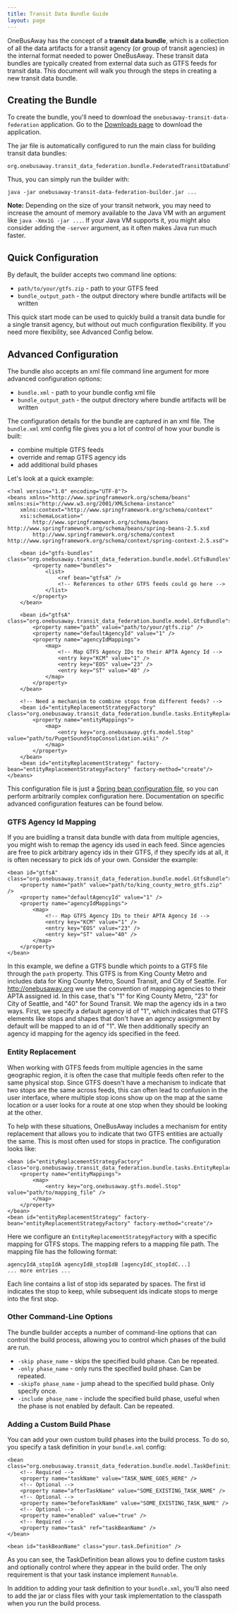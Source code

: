 ```yaml
---
title: Transit Data Bundle Guide
layout: page
---
```


OneBusAway has the concept of a **transit data bundle**, which is a collection of all the data artifacts for a transit
agency (or group of transit agencies) in the internal format needed to power OneBusAway.  These transit data bundles
are typically created from external data such as GTFS feeds for transit data.  This document will walk you through the steps in creating a new transit data bundle.

## Creating the Bundle

To create the bundle, you'll need to download the `onebusaway-transit-data-federation` application.  Go to the
[Downloads page](/downloads) to download the application.

The jar file is automatically configured to run the main class for building transit data bundles:

~~~
org.onebusaway.transit_data_federation.bundle.FederatedTransitDataBundleCreatorMain
~~~

Thus, you can simply run the builder with:

~~~
java -jar onebusaway-transit-data-federation-builder.jar ...
~~~

**Note:** Depending on the size of your transit network, you may need to increase the amount of memory available to the
Java VM with an argument like `java -Xmx1G -jar ...`.  If your Java VM supports it, you might also consider adding the
`-server` argument, as it often makes Java run much faster.

## Quick Configuration

By default, the builder accepts two command line options:

* `path/to/your/gtfs.zip` - path to your GTFS feed
* `bundle_output_path` - the output directory where bundle artifacts will be written

This quick start mode can be used to quickly build a transit data bundle for a single transit agency, but without out
much configuration flexibility.  If you need more flexibility, see Advanced Config below.

## Advanced Configuration

The bundle also accepts an xml file command line argument for more advanced configuration options:

* `bundle.xml` - path to your bundle config xml file
* `bundle_output_path` - the output directory where bundle artifacts will be written

The configuration details for the bundle are captured in an xml file.  The `bundle.xml` xml config file gives you a lot
of control of how your bundle is built:

* combine multiple GTFS feeds
* override and remap GTFS agency ids
* add additional build phases

Let's look at a quick example:

~~~
<?xml version="1.0" encoding="UTF-8"?>
<beans xmlns="http://www.springframework.org/schema/beans" xmlns:xsi="http://www.w3.org/2001/XMLSchema-instance"
    xmlns:context="http://www.springframework.org/schema/context"
    xsi:schemaLocation="
        http://www.springframework.org/schema/beans http://www.springframework.org/schema/beans/spring-beans-2.5.xsd
        http://www.springframework.org/schema/context http://www.springframework.org/schema/context/spring-context-2.5.xsd">

    <bean id="gtfs-bundles" class="org.onebusaway.transit_data_federation.bundle.model.GtfsBundles">
        <property name="bundles">
            <list>
                <ref bean="gtfsA" />
                <!-- References to other GTFS feeds could go here -->
            </list>
        </property>
    </bean>

    <bean id="gtfsA" class="org.onebusaway.transit_data_federation.bundle.model.GtfsBundle">
        <property name="path" value="path/to/your/gtfs.zip" />
        <property name="defaultAgencyId" value="1" />
        <property name="agencyIdMappings">
            <map>
                <!-- Map GTFS Agency IDs to their APTA Agency Id -->
                <entry key="KCM" value="1" />
                <entry key="EOS" value="23" />
                <entry key="ST" value="40" />
            </map>
        </property>
    </bean>

    <!-- Need a mechanism to combine stops from different feeds? -->
    <bean id="entityReplacementStrategyFactory" class="org.onebusaway.transit_data_federation.bundle.tasks.EntityReplacementStrategyFactory">
        <property name="entityMappings">
            <map>
                <entry key="org.onebusaway.gtfs.model.Stop" value="path/to/PugetSoundStopConsolidation.wiki" />
            </map>
        </property>
    </bean>
    <bean id="entityReplacementStrategy" factory-bean="entityReplacementStrategyFactory" factory-method="create"/>
</beans>
~~~

This configuration file is just a [Spring bean configuration file](http://static.springsource.org/spring/docs/3.0.x/spring-framework-reference/html/beans.html),
so you can perform arbitrarily complex configuration here.  Documentation on specific advanced configuration features
can be found below.

### GTFS Agency Id Mapping

If you are buidling a transit data bundle with data from multiple agencies, you might wish to remap the agency ids
used in each feed.  Since agencies are free to pick arbitrary agency ids in their GTFS, if they specify ids at all, it
is often necessary to pick ids of your own.  Consider the example:

~~~
<bean id="gtfsA" class="org.onebusaway.transit_data_federation.bundle.model.GtfsBundle">
    <property name="path" value="path/to/king_county_metro_gtfs.zip" />
    <property name="defaultAgencyId" value="1" />
    <property name="agencyIdMappings">
        <map>
            <!-- Map GTFS Agency IDs to their APTA Agency Id -->
            <entry key="KCM" value="1" />
            <entry key="EOS" value="23" />
            <entry key="ST" value="40" />
        </map>
    </property>
</bean>
~~~

In this example, we define a GTFS bundle which points to a GTFS file through the `path` property.  This GTFS is from
King County Metro and includes data for King County Metro, Sound Transit, and City of Seattle.  For http://onebusaway.org
we use the convention of mapping agencies to their APTA assigned id.  In this case, that's "1" for King County Metro,
"23" for City of Seattle, and "40" for Sound Transit.  We map the agency ids in a two ways.  First, we specify a default
agency id of "1", which indicates that GTFS elements like stops and shapes that don't have an agency assignment by
default will be mapped to an id of "1".  We then additionally specify an agency id mapping for the agency ids specified
in the feed.

### Entity Replacement

When working with GTFS feeds from multiple agencies in the same geographic region, it is often the case that multiple
feeds often refer to the same physical stop.  Since GTFS doesn't have a mechanism to indicate that two stops are the
same across feeds, this can often lead to confusion in the user interface, where multiple stop icons show up on the map
at the same location or a user looks for a route at one stop when they should be looking at the other.

To help with these situations, OneBusAway includes a mechanism for entity replacement that allows you to indicate that
two GTFS entities are actually the same.  This is most often used for stops in practice.  The configuration looks like:

~~~
<bean id="entityReplacementStrategyFactory" class="org.onebusaway.transit_data_federation.bundle.tasks.EntityReplacementStrategyFactory">
    <property name="entityMappings">
        <map>
            <entry key="org.onebusaway.gtfs.model.Stop" value="path/to/mapping_file" />
        </map>
    </property>
</bean>
<bean id="entityReplacementStrategy" factory-bean="entityReplacementStrategyFactory" factory-method="create"/>
~~~

Here we configure an `EntityReplacementStrategyFactory` with a specific mapping for GTFS stops.  The mapping refers
to a mapping file path.  The mapping file has the following format:

~~~
agencyIdA_stopIdA agencyIdB_stopIdB [agencyIdC_stopIdC...]
... more entries ...
~~~

Each line contains a list of stop ids separated by spaces.  The first id indicates the stop to keep, while subsequent
ids indicate stops to merge into the first stop.

### Other Command-Line Options

The bundle builder accepts a number of command-line options that can control the build process, allowing you to control
which phases of the build are run.

* `-skip phase_name` - skips the specified build phase.  Can be repeated.
* `-only phase_name` - only runs the specified build phase.  Can be repeated.
* `-skipTo phase_name` - jump ahead to the specified build phase.  Only specify once.
* `-include phase_name` - include the specified build phase, useful when the phase is not enabled by default.  Can be repeated.

### Adding a Custom Build Phase

You can add your own custom build phases into the build process.  To do so, you specify a task definition in your
`bundle.xml` config:

~~~
<bean class="org.onebusaway.transit_data_federation.bundle.model.TaskDefinition">
    <!-- Required -->
    <property name="taskName" value="TASK_NAME_GOES_HERE" />
    <!-- Optional -->
    <property name="afterTaskName" value="SOME_EXISTING_TASK_NAME" />
    <!-- Optional -->
    <property name="beforeTaskName" value="SOME_EXISTING_TASK_NAME" />
    <!-- Optional -->
    <property name="enabled" value="true" />
    <!-- Required -->
    <property name="task" ref="taskBeanName" />
</bean>

<bean id="taskBeanName" class="your.task.Definition" />
~~~

As you can see, the TaskDefinition bean allows you to define custom tasks and optionally control where they appear
in the build order.  The only requirement is that your task instance implement `Runnable`.

In addition to adding your task definition to your `bundle.xml`, you'll also need to add the jar or class files with
your task implementation to the classpath when you run the build process.
